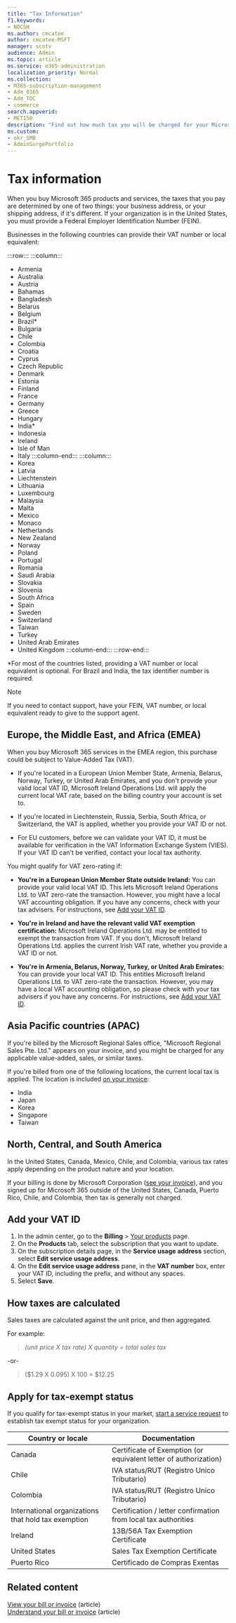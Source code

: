 ```yaml
---
title: "Tax Information"
f1.keywords:
- NOCSH
ms.author: cmcatee
author: cmcatee-MSFT
manager: scotv
audience: Admin
ms.topic: article
ms.service: o365-administration
localization_priority: Normal
ms.collection: 
- M365-subscription-management
- Adm_O365
- Adm_TOC
- commerce
search.appverid:
- MET150
description: "Find out how much tax you will be charged for your Microsoft 365 for business subscription in different regions. "
ms.custom:
- okr_SMB
- AdminSurgePortfolio
---
```


# Tax information

When you buy Microsoft 365 products and services, the taxes that you pay are determined by one of two things: your business address, or your shipping address, if it's different. If your organization is in the United States, you must provide a Federal Employer Identification Number (FEIN).

Businesses in the following countries can provide their VAT number or local equivalent:

:::row:::
    :::column:::
- Armenia
- Australia
- Austria
- Bahamas
- Bangladesh
- Belarus
- Belgium
- Brazil*
- Bulgaria
- Chile
- Colombia
- Croatia
- Cyprus
- Czech Republic
- Denmark
- Estonia
- Finland
- France
- Germany
- Greece
- Hungary
- India*
- Indonesia
- Ireland
- Isle of Man
- Italy
    :::column-end:::
    :::column:::
- Korea
- Latvia
- Liechtenstein
- Lithuania
- Luxembourg
- Malaysia
- Malta
- Mexico
- Monaco
- Netherlands
- New Zealand
- Norway
- Poland
- Portugal
- Romania
- Saudi Arabia
- Slovakia
- Slovenia
- South Africa
- Spain
- Sweden
- Switzerland
- Taiwan
- Turkey
- United Arab Emirates
- United Kingdom
    :::column-end:::
:::row-end:::

*For most of the countries listed, providing a VAT number or local equivalent is optional. For Brazil and India, the tax identifier number is required.

> [!Note]
> If you need to contact support, have your FEIN, VAT number, or local equivalent ready to give to the support agent.

## Europe, the Middle East, and Africa (EMEA)

When you buy Microsoft 365 services in the EMEA region, this purchase could be subject to Value-Added Tax (VAT).
  
- If you're located in a European Union Member State, Armenia, Belarus, Norway, Turkey, or United Arab Emirates, and you don't provide your valid local VAT ID, Microsoft Ireland Operations Ltd. will apply the current local VAT rate, based on the billing country your account is set to.

- If you're located in Liechtenstein, Russia, Serbia, South Africa, or Switzerland, the VAT is applied, whether you provide your VAT ID or not.

- For EU customers, before we can validate your VAT ID, it must be available for verification in the VAT Information Exchange System (VIES). If your VAT ID can't be verified, contact your local tax authority.

You might qualify for VAT zero-rating if:
  
- **You're in a European Union Member State outside Ireland:** You can provide your valid local VAT ID. This lets Microsoft Ireland Operations Ltd. to VAT zero-rate the transaction. However, you might have a local VAT accounting obligation. If you have any concerns, check with your tax advisers. For instructions, see [Add your VAT ID](#add-your-vat-id).

- **You're in Ireland and have the relevant valid VAT exemption certification:** Microsoft Ireland Operations Ltd. may be entitled to exempt the transaction from VAT. If you don't, Microsoft Ireland Operations Ltd. applies the current Irish VAT rate, whether you provide a VAT ID or not.

- **You're in Armenia, Belarus, Norway, Turkey, or United Arab Emirates:** You can provide your local VAT ID. This entitles Microsoft Ireland Operations Ltd. to VAT zero-rate the transaction. However, you may have a local VAT accounting obligation, so please check with your tax advisers if you have any concerns. For instructions, see [Add your VAT ID](#add-your-vat-id).

## Asia Pacific countries (APAC)

If you're billed by the Microsoft Regional Sales office, "Microsoft Regional Sales Pte. Ltd." appears on your invoice, and you might be charged for any applicable value-added, sales, or similar taxes.
  
If you're billed from one of the following locations, the current local tax is applied. The location is included [on your invoice](view-your-bill-or-invoice.md):
  
- India
- Japan
- Korea
- Singapore
- Taiwan

## North, Central, and South America

In the United States, Canada, Mexico, Chile, and Colombia, various tax rates apply depending on the product nature and your location.
  
If your billing is done by Microsoft Corporation ([see your invoice](view-your-bill-or-invoice.md)), and you signed up for Microsoft 365 outside of the United States, Canada, Puerto Rico, Chile, and Colombia, then tax is generally not charged.

## Add your VAT ID

1. In the admin center, go to the **Billing** \> <a href="https://go.microsoft.com/fwlink/p/?linkid=842054" target="_blank">Your products</a> page.
2. On the **Products** tab, select the subscription that you want to update.
3. On the subscription details page, in the **Service usage address** section, select **Edit service usage address**.
4. On the **Edit service usage address** pane, in the **VAT number** box, enter your VAT ID, including the prefix, and without any spaces.
5. Select **Save**.

## How taxes are calculated

Sales taxes are calculated against the unit price, and then aggregated.

For example:

>*(unit price X tax rate) X quantity = total sales tax*

-or-

>($1.29 X 0.095) X 100 = $12.25

## Apply for tax-exempt status

If you qualify for tax-exempt status in your market, [start a service request](/office365/admin/contact-support-for-business-products) to establish tax exempt status for your organization.

|Country or locale | Documentation |
|------------------|----------------|
| Canada | Certificate of Exemption (or equivalent letter of authorization) |
| Chile | IVA status/RUT (Registro Unico Tributario) |
| Colombia | IVA status/RUT (Registro Unico Tributario) |
| International organizations that hold tax exemption | Certification / letter confirmation from local tax authorities |
| Ireland | 13B/56A Tax Exemption Certificate|
| United States | Sales Tax Exemption Certificate |
| Puerto Rico | Certificado de Compras Exentas |
  
## Related content
  
[View your bill or invoice](view-your-bill-or-invoice.md) (article)\
[Understand your bill or invoice](understand-your-invoice.md) (article)